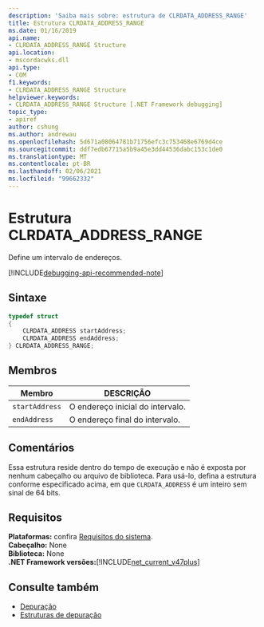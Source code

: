```yaml
---
description: 'Saiba mais sobre: estrutura de CLRDATA_ADDRESS_RANGE'
title: Estrutura CLRDATA_ADDRESS_RANGE
ms.date: 01/16/2019
api.name:
- CLRDATA_ADDRESS_RANGE Structure
api.location:
- mscordacwks.dll
api.type:
- COM
f1.keywords:
- CLRDATA_ADDRESS_RANGE Structure
helpviewer.keywords:
- CLRDATA_ADDRESS_RANGE Structure [.NET Framework debugging]
topic_type:
- apiref
author: cshung
ms.author: andrewau
ms.openlocfilehash: 5d671a08064781b71756efc3c753468e6769d4ce
ms.sourcegitcommit: ddf7edb67715a5b9a45e3dd44536dabc153c1de0
ms.translationtype: MT
ms.contentlocale: pt-BR
ms.lasthandoff: 02/06/2021
ms.locfileid: "99662332"
---
```

# <a name="clrdata_address_range-structure"></a>Estrutura CLRDATA_ADDRESS_RANGE

Define um intervalo de endereços.

[!INCLUDE[debugging-api-recommended-note](../../../../includes/debugging-api-recommended-note.md)]

## <a name="syntax"></a>Sintaxe

```cpp
typedef struct
{
    CLRDATA_ADDRESS startAddress;
    CLRDATA_ADDRESS endAddress;
} CLRDATA_ADDRESS_RANGE;
```

## <a name="members"></a>Membros

| Membro         | DESCRIÇÃO                     |
| -------------- | ------------------------------- |
| `startAddress` | O endereço inicial do intervalo. |
| `endAddress`   | O endereço final do intervalo.   |

## <a name="remarks"></a>Comentários

Essa estrutura reside dentro do tempo de execução e não é exposta por nenhum cabeçalho ou arquivo de biblioteca. Para usá-lo, defina a estrutura conforme especificado acima, em que `CLRDATA_ADDRESS` é um inteiro sem sinal de 64 bits.

## <a name="requirements"></a>Requisitos

**Plataformas:** confira [Requisitos do sistema](../../get-started/system-requirements.md).  
**Cabeçalho:** None  
**Biblioteca:** None  
**.NET Framework versões:**[!INCLUDE[net_current_v47plus](../../../../includes/net-current-v47plus.md)]  

## <a name="see-also"></a>Consulte também

- [Depuração](index.md)
- [Estruturas de depuração](debugging-structures.md)
